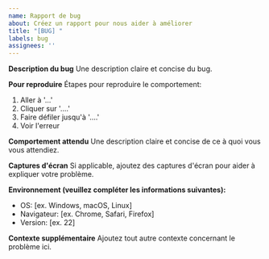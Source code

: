 ```yaml
---
name: Rapport de bug
about: Créez un rapport pour nous aider à améliorer
title: "[BUG] "
labels: bug
assignees: ''
---
```


**Description du bug**
Une description claire et concise du bug.

**Pour reproduire**
Étapes pour reproduire le comportement:
1. Aller à '...'
2. Cliquer sur '....'
3. Faire défiler jusqu'à '....'
4. Voir l'erreur

**Comportement attendu**
Une description claire et concise de ce à quoi vous vous attendiez.

**Captures d'écran**
Si applicable, ajoutez des captures d'écran pour aider à expliquer votre problème.

**Environnement (veuillez compléter les informations suivantes):**
 - OS: [ex. Windows, macOS, Linux]
 - Navigateur: [ex. Chrome, Safari, Firefox]
 - Version: [ex. 22]

**Contexte supplémentaire**
Ajoutez tout autre contexte concernant le problème ici. 